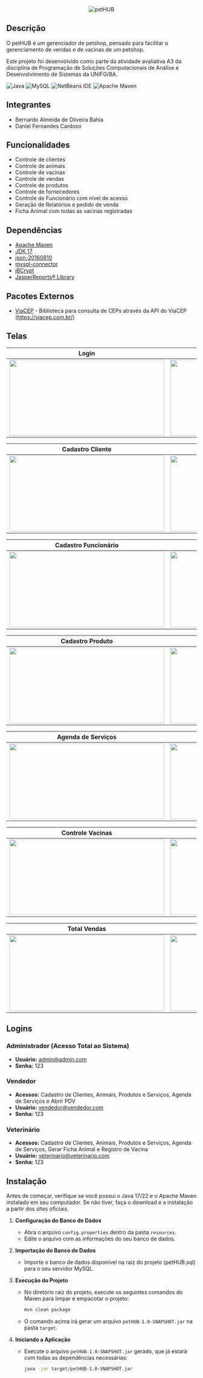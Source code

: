 <p align="center">
  <img src="https://i.imgur.com/JXyyAti.png" alt="petHUB">
</p>

## Descrição

O petHUB é um gerenciador de petshop, pensado para facilitar o gerenciamento de vendas e de vacinas de um petshop.

Este projeto foi desenvolvido como parte da atividade avaliativa A3 da disciplina de Programação de Soluções Computacionais de Análise e Desenvolvimento de Sistemas da UNIFG/BA.

![Java](https://img.shields.io/badge/java-%23ED8B00.svg?style=for-the-badge&logo=openjdk&logoColor=white) ![MySQL](https://img.shields.io/badge/mysql-4479A1.svg?style=for-the-badge&logo=mysql&logoColor=white) ![NetBeans IDE](https://img.shields.io/badge/NetBeansIDE-1B6AC6.svg?style=for-the-badge&logo=apache-netbeans-ide&logoColor=white) ![Apache Maven](https://img.shields.io/badge/Apache%20Maven-C71A36?style=for-the-badge&logo=Apache%20Maven&logoColor=white)

## Integrantes

- Bernardo Almeida de Oliveira Bahia
- Daniel Fernandes Cardoso

## Funcionalidades

- Controle de clientes
- Controle de animais
- Controle de vacinas
- Controle de vendas
- Controle de produtos
- Controle de fornecedores
- Controle de Funcionário com nível de acesso
- Geração de Relatórios e pedido de venda
- Ficha Animal com todas as vacinas registradas

## Dependências

- [Apache Maven](https://maven.apache.org/download.cgi)
- [JDK 17](https://www.oracle.com/java/technologies/javase/jdk17-archive-downloads.html)
- [json-20160810](https://repo1.maven.org/maven2/org/json/json/20160810/json-20160810.jar)
- [mysql-connector](https://repo1.maven.org/maven2/com/mysql/mysql-connector-j/8.0.31/mysql-connector-j-8.0.31.jar)
- [jBCrypt](https://repo1.maven.org/maven2/de/svenkubiak/jBCrypt/0.4/jBCrypt-0.4.jar)
- [JasperReports® Library](https://community.jaspersoft.com/download-jaspersoft/community-edition/)

## Pacotes Externos

- [ViaCEP](https://gitlab.com/parg/ViaCEP) - Biblioteca para consulta de CEPs através da API do ViaCEP (https://viacep.com.br/)

## Telas

<div align="center">

| Login | Dashboard |
| --- | --- |
| <img src="https://i.imgur.com/vHZlwML.png" width="410" height="200" /> | <img src="https://i.imgur.com/ZoDNkZd.png" width="410" height="200" /> |

| Cadastro Cliente | Cadastro Pet |
| --- | --- |
| <img src="https://i.imgur.com/g4d3ifI.png" width="410" height="200" /> | <img src="https://i.imgur.com/ztUzGoP.png" width="410" height="200" /> |

| Cadastro Funcionário | Cadastro Fornecedor |
| --- | --- |
| <img src="https://i.imgur.com/azLimIr.png" width="410" height="200" /> | <img src="https://i.imgur.com/lVr8fXu.png" width="410" height="200" /> |

| Cadastro Produto | Controle Estoque |
| --- | --- |
| <img src="https://i.imgur.com/d5iZf2i.png" width="410" height="200" /> | <img src="https://i.imgur.com/4PcNczU.png" width="410" height="200" /> |

| Agenda de Serviços| Cadastro de Serviços|
|----------------------------------------------------------------------|----------------------------------------------------------------------|
| <img src="https://i.imgur.com/tjYihKK.png" width="410" height="200" /> | <img src="https://i.imgur.com/c8xttFO.png" width="410" height="200" /> |

| Controle Vacinas | Tela Vendas |
| --- | --- |
| <img src="https://i.imgur.com/tdSff3N.png" width="410" height="200" /> | <img src="https://i.imgur.com/cRSas9n.png" width="410" height="200" /> |

| Total Vendas | Histórico Vendas |
| --- | --- |
| <img src="https://i.imgur.com/zUTUt8b.png" width="410" height="200" /> | <img src="https://i.imgur.com/9roCAxs.png" width="410" height="200" /> |

</div>

## Logins

### Administrador (Acesso Total ao Sistema)
- **Usuário:** admin@admin.com
- **Senha:** 123

### Vendedor
- **Acessos:** Cadastro de Clientes, Animais, Produtos e Serviços, Agenda de Serviços e Abrir PDV
- **Usuário:** vendedor@vendedor.com
- **Senha:** 123

### Veterinário
- **Acessos:** Cadastro de Clientes, Animais, Produtos e Serviços, Agenda de Serviços, Gerar Ficha Animal e Registro de Vacina
- **Usuário:** veterinario@veterinario.com
- **Senha:** 123

## Instalação

Antes de começar, verifique se você possui o Java 17/22 e o Apache Maven instalado em seu computador. Se não tiver, faça o download e a instalação a partir dos sites oficiais.

1. **Configuração do Banco de Dados**
    - Abra o arquivo `config.properties` dentro da pasta `resources`.
    - Edite o arquivo com as informações do seu banco de dados.

2. **Importação do Banco de Dados**
    - Importe o banco de dados disponível na raiz do projeto (petHUB.sql) para o seu servidor MySQL.

3. **Execução do Projeto**
    - No diretório raiz do projeto, execute os seguintes comandos do Maven para limpar e empacotar o projeto:
      ```sh
      mvn clean package
      ```
    - O comando acima irá gerar um arquivo `petHUB-1.0-SNAPSHOT.jar` na pasta `target`.

4. **Iniciando a Aplicação**
    - Execute o arquivo `petHUB-1.0-SNAPSHOT.jar` gerado, que já estará com todas as dependências necessárias:
      ```sh
      java -jar target/petHUB-1.0-SNAPSHOT.jar
      ```
